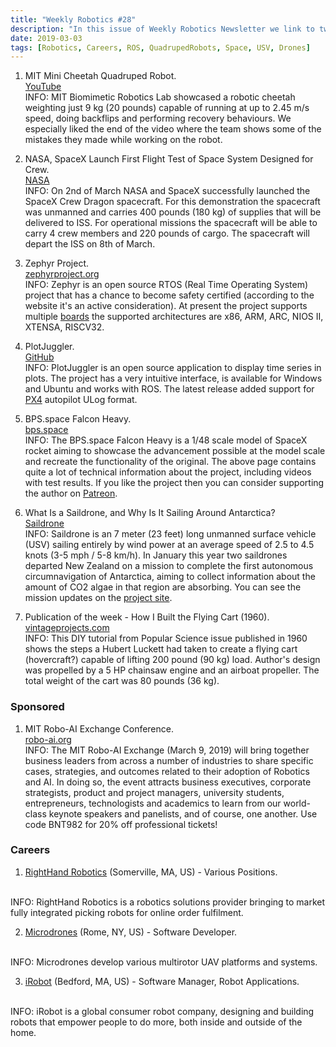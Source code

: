 ```yaml
---
title: "Weekly Robotics #28"
description: "In this issue of Weekly Robotics Newsletter we link to two resources related to SpaceX rockets, we show a mini cheetah, saildrones travelling around Antarctica and feature two Open Source projects."
date: 2019-03-03
tags: [Robotics, Careers, ROS, QuadrupedRobots, Space, USV, Drones]
---
```


1) MIT Mini Cheetah Quadruped Robot.
<br>[YouTube](https://youtu.be/xNeZWP5Mx9s)<br>
INFO: MIT Biomimetic Robotics Lab showcased a robotic cheetah weighting just 9 kg (20 pounds) capable of running at up to 2.45 m/s speed, doing backflips and performing recovery behaviours. We especially liked the end of the video where the team shows some of the mistakes they made while working on the robot.

2) NASA, SpaceX Launch First Flight Test of Space System Designed for Crew.
<br>[NASA](https://www.nasa.gov/press-release/nasa-spacex-launch-first-flight-test-of-space-system-designed-for-crew)<br>
INFO: On 2nd of March NASA and SpaceX successfully launched the SpaceX Crew Dragon spacecraft. For this demonstration the spacecraft was unmanned and carries 400 pounds (180 kg) of supplies that will be delivered to ISS. For operational missions the spacecraft will be able to carry 4 crew members and 220 pounds of cargo. The spacecraft will depart the ISS on 8th of March.

3) Zephyr Project.
<br>[zephyrproject.org](https://www.zephyrproject.org/about/)<br>
INFO: Zephyr is an open source RTOS (Real Time Operating System) project that has a chance to become safety certified (according to the website it's an active consideration). At present the project supports multiple [boards](https://docs.zephyrproject.org/latest/boards/index.html) the supported architectures are x86, ARM, ARC, NIOS II, XTENSA, RISCV32.

4) PlotJuggler.
<br>[GitHub](https://github.com/facontidavide/PlotJuggler)<br>
INFO: PlotJuggler is an open source application to display time series in plots. The project has a very intuitive interface, is available for Windows and Ubuntu and works with ROS. The latest release added support for [PX4](https://px4.io/) autopilot ULog format.

5) BPS.space Falcon Heavy.
<br>[bps.space](https://bps.space/falcon-heavy)<br>
INFO: The BPS.space Falcon Heavy is a 1/48 scale model of SpaceX rocket aiming to showcase the advancement possible at the model scale and recreate the functionality of the original. The above page contains quite a lot of technical information about the project, including videos with test results. If you like the project then you can consider supporting the author on [Patreon](https://www.patreon.com/bps_space/overview).

6) What Is a Saildrone, and Why Is It Sailing Around Antarctica?
<br>[Saildrone](https://www.saildrone.com/news/what-saildrone-why-sailing-around-antarctica)<br>
INFO: Saildrone is an 7 meter (23 feet) long unmanned surface vehicle (USV) sailing entirely by wind power at an average speed of 2.5 to 4.5 knots (3-5 mph / 5-8 km/h). In January this year two saildrones departed New Zealand on a mission to complete the first autonomous circumnavigation of Antarctica, aiming to collect information about the amount of CO2 algae in that region are absorbing. You can see the mission updates on the [project site](https://www.saildrone.com/antarctica).

7) Publication of the week - How I Built the Flying Cart (1960).
<br>[vintageprojects.com](http://www.vintageprojects.com/go-kart/flying-hovercraft.pdf)<br>
INFO: This DIY tutorial from Popular Science issue published in 1960 shows the steps a Hubert Luckett had taken to create a flying cart (hovercraft?) capable of lifting 200 pound (90 kg) load. Author's design was propelled by a 5 HP chainsaw engine and an airboat propeller. The total weight of the cart was 80 pounds (36 kg).

### Sponsored

1) MIT Robo-AI Exchange Conference.
<br>[robo-ai.org](https://robo-ai.org/)<br>
INFO: The MIT Robo-AI Exchange (March 9, 2019) will bring together business leaders from across a number of industries to share specific cases, strategies, and outcomes related to their adoption of Robotics and AI. In doing so, the event attracts business executives, corporate strategists, product and project managers, university students, entrepreneurs, technologists and academics to learn from our world-class keynote speakers and panelists, and of course, one another. Use code BNT982 for 20% off professional tickets!

### Careers

1) [RightHand Robotics](https://www.righthandrobotics.com/careers) (Somerville, MA, US) - Various Positions.
<br>
INFO: RightHand Robotics is a robotics solutions provider bringing to market fully integrated picking robots for online order fulfilment.

2) [Microdrones](https://www.microdrones.com/en/team/career/vacancies-at-microdrones/software-developer-686/) (Rome, NY, US) - Software Developer.
<br>
INFO: Microdrones develop various multirotor UAV platforms and systems.

3) [iRobot](https://irobot.wd5.myworkdayjobs.com/en-US/iRobot/job/US-MA-Bedford/Software-Manager--Robotics-Systems_R300-1) (Bedford, MA, US) - Software Manager, Robot Applications.
<br>
INFO: iRobot is a global consumer robot company, designing and building robots that empower people to do more, both inside and outside of the home.
